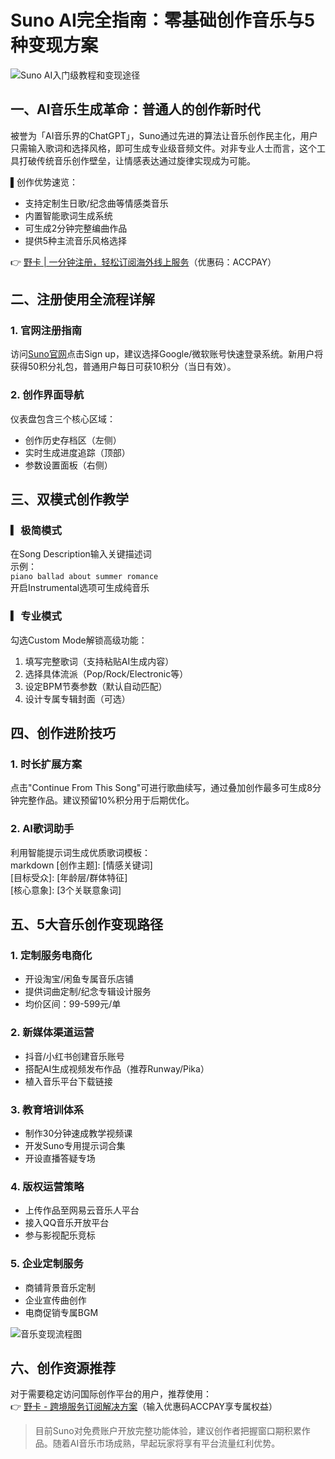 # Suno AI完全指南：零基础创作音乐与5种变现方案

![Suno AI入门级教程和变现途径](https://bbtdd.com/wp-content/uploads/img/16413999129573.webp)

## 一、AI音乐生成革命：普通人的创作新时代
被誉为「AI音乐界的ChatGPT」，Suno通过先进的算法让音乐创作民主化，用户只需输入歌词和选择风格，即可生成专业级音频文件。对非专业人士而言，这个工具打破传统音乐创作壁垒，让情感表达通过旋律实现成为可能。

▌创作优势速览：  
- 支持定制生日歌/纪念曲等情感类音乐  
- 内置智能歌词生成系统  
- 可生成2分钟完整编曲作品  
- 提供5种主流音乐风格选择  

👉 [野卡 | 一分钟注册，轻松订阅海外线上服务](https://bbtdd.com/yeka)（优惠码：ACCPAY）

## 二、注册使用全流程详解
### 1. 官网注册指南
访问[Suno官网](https://app.suno.ai/)点击Sign up，建议选择Google/微软账号快速登录系统。新用户将获得50积分礼包，普通用户每日可获10积分（当日有效）。

### 2. 创作界面导航
仪表盘包含三个核心区域：  
- 创作历史存档区（左侧）  
- 实时生成进度追踪（顶部）  
- 参数设置面板（右侧）

## 三、双模式创作教学
### ▎极简模式
在Song Description输入关键描述词  
示例：  
`piano ballad about summer romance`  
开启Instrumental选项可生成纯音乐

### ▎专业模式
勾选Custom Mode解锁高级功能：  
1. 填写完整歌词（支持粘贴AI生成内容）  
2. 选择具体流派（Pop/Rock/Electronic等）  
3. 设定BPM节奏参数（默认自动匹配）  
4. 设计专属专辑封面（可选）

## 四、创作进阶技巧
### 1. 时长扩展方案
点击"Continue From This Song"可进行歌曲续写，通过叠加创作最多可生成8分钟完整作品。建议预留10%积分用于后期优化。

### 2. AI歌词助手
利用智能提示词生成优质歌词模板：  
markdown
[创作主题]: [情感关键词]  
[目标受众]: [年龄层/群体特征]  
[核心意象]: [3个关联意象词]
 

## 五、5大音乐创作变现路径
### 1. 定制服务电商化
- 开设淘宝/闲鱼专属音乐店铺  
- 提供词曲定制/纪念专辑设计服务  
- 均价区间：99-599元/单

### 2. 新媒体渠道运营
- 抖音/小红书创建音乐账号  
- 搭配AI生成视频发布作品（推荐Runway/Pika）  
- 植入音乐平台下载链接

### 3. 教育培训体系
- 制作30分钟速成教学视频课  
- 开发Suno专用提示词合集  
- 开设直播答疑专场

### 4. 版权运营策略
- 上传作品至网易云音乐人平台  
- 接入QQ音乐开放平台  
- 参与影视配乐竞标

### 5. 企业定制服务
- 商铺背景音乐定制  
- 企业宣传曲创作  
- 电商促销专属BGM

![音乐变现流程图](https://bbtdd.com/wp-content/uploads/img/5401016245.webp)

## 六、创作资源推荐
对于需要稳定访问国际创作平台的用户，推荐使用：  
👉 [野卡 - 跨境服务订阅解决方案](https://bbtdd.com/yeka)（输入优惠码ACCPAY享专属权益）

> 目前Suno对免费账户开放完整功能体验，建议创作者把握窗口期积累作品。随着AI音乐市场成熟，早起玩家将享有平台流量红利优势。